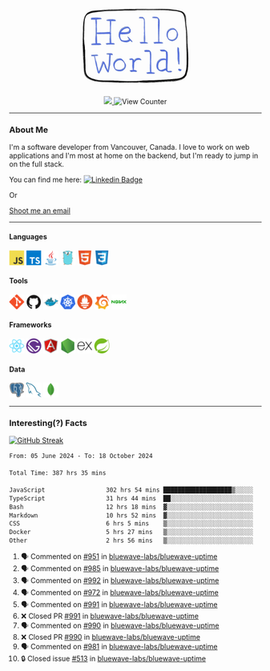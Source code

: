 <div align="center">
    <img src="./img/hello_world.webp" height="200px" width="">
    <div>
        <a href="https://www.linkedin.com/in/ajhollid">
            <img src="https://img.shields.io/badge/LinkedIn-blue"/>
        </a>
        <img src="https://komarev.com/ghpvc/?username=ajhollid&color=yellow" alt="View Counter">
    </div>
</div>

---

### About Me

I'm a software developer from Vancouver, Canada. I love to work on web applications and I'm most at home on the backend, but I'm ready to jump in on the full stack.

You can find me here: [![Linkedin Badge](https://img.shields.io/badge/-ajhollid-blue?style=flat&logo=Linkedin&logoColor=white)](https://www.linkedin.com/in/ajhollid)

Or

[Shoot me an email](mailto:ajhollid@gmail.com)

---

#### Languages

<div>
    <img src="./img/devicons/javascript-original.svg" width=30 height=30 alt="JavaScript">
    <img src="/img/devicons/typescript-original.svg" width=30 height=30 alt="TypeScript">
    <img src="./img/devicons/java-original.svg" width=30 height=30 alt="Java">
    <img src="./img/devicons/go-original.svg" width=30 height=30 alt="Golang">
    <img src="./img/devicons/html5-original.svg" width=30 height=30 alt="HTML 5">
    <img src="./img/devicons/css3-original.svg" width=30 height=30 alt="CSS 3">
</div>

#### Tools

<div>
    <img src="./img/devicons/git-original.svg" width=30 height=30 alt="Git">
    <img src="./img/devicons/github-original.svg" width=30 height=30 alt="Github">
    <img src="./img/devicons/docker-original.svg" width=30 
    height=30 alt="Docker">
    <img src="./img/devicons/kubernetes-original.svg" width=30 height=30 alt="K8">
    <img src="./img/devicons/prometheus-original.svg" width=30 height=30 alt="Prometheus">
    <img src="./img/devicons/grafana-original.svg" width=30 height=30 alt="Grafana">
    <img src="./img/devicons/nginx-original.svg" width=30 height=30 alt="Nginx">
</div>

#### Frameworks

<div>
    <img src="./img/devicons/react-original.svg" width=30 height=30 alt="React">
    <img src="./img/devicons/gatsby-original.svg" width=30 height=30 alt="Gatsby">
    <img src="./img/devicons/angularjs-original.svg" width=30 height=30 alt="AngularJS">
    <img src="./img/devicons/nodejs-original.svg" width=30 height=30 alt="NodeJS">
    <img src="./img/devicons/express-original.svg" width=30 height=30 alt="Express">
    <img src="./img/devicons/spring-original.svg" width=30 height=30 alt="Spring">
</div>

#### Data

<div>
    <img src="./img/devicons/postgresql-original.svg" width=30 height=30 alt="Postgresql">
    <img src="./img/devicons/mysql-original.svg" width=30 height=30 alt="Mysql">
    <img src="./img/devicons/mongodb-original.svg" width=30 height=30 alt="MongoDB">
</div>

---

### Interesting(?) Facts

[![GitHub Streak](http://github-readme-streak-stats.herokuapp.com?user=ajhollid)](https://git.io/streak-stats)

 <!--START_SECTION:waka-->

```txt
From: 05 June 2024 - To: 18 October 2024

Total Time: 387 hrs 35 mins

JavaScript                 302 hrs 54 mins ███████████████████▒░░░░░   77.56 %
TypeScript                 31 hrs 44 mins  ██░░░░░░░░░░░░░░░░░░░░░░░   08.13 %
Bash                       12 hrs 18 mins  ▓░░░░░░░░░░░░░░░░░░░░░░░░   03.15 %
Markdown                   10 hrs 52 mins  ▓░░░░░░░░░░░░░░░░░░░░░░░░   02.78 %
CSS                        6 hrs 5 mins    ▒░░░░░░░░░░░░░░░░░░░░░░░░   01.56 %
Docker                     5 hrs 27 mins   ▒░░░░░░░░░░░░░░░░░░░░░░░░   01.40 %
Other                      2 hrs 56 mins   ▒░░░░░░░░░░░░░░░░░░░░░░░░   00.75 %
```

<!--END_SECTION:waka-->


<!--START_SECTION:activity-->
1. 🗣 Commented on [#951](https://github.com/bluewave-labs/bluewave-uptime/issues/951#issuecomment-2424857330) in [bluewave-labs/bluewave-uptime](https://github.com/bluewave-labs/bluewave-uptime)
2. 🗣 Commented on [#985](https://github.com/bluewave-labs/bluewave-uptime/issues/985#issuecomment-2424718110) in [bluewave-labs/bluewave-uptime](https://github.com/bluewave-labs/bluewave-uptime)
3. 🗣 Commented on [#992](https://github.com/bluewave-labs/bluewave-uptime/issues/992#issuecomment-2424717055) in [bluewave-labs/bluewave-uptime](https://github.com/bluewave-labs/bluewave-uptime)
4. 🗣 Commented on [#972](https://github.com/bluewave-labs/bluewave-uptime/pull/972#issuecomment-2424469216) in [bluewave-labs/bluewave-uptime](https://github.com/bluewave-labs/bluewave-uptime)
5. 🗣 Commented on [#991](https://github.com/bluewave-labs/bluewave-uptime/pull/991#issuecomment-2424468988) in [bluewave-labs/bluewave-uptime](https://github.com/bluewave-labs/bluewave-uptime)
6. ❌ Closed PR [#991](https://github.com/bluewave-labs/bluewave-uptime/pull/991) in [bluewave-labs/bluewave-uptime](https://github.com/bluewave-labs/bluewave-uptime)
7. 🗣 Commented on [#990](https://github.com/bluewave-labs/bluewave-uptime/pull/990#issuecomment-2424367628) in [bluewave-labs/bluewave-uptime](https://github.com/bluewave-labs/bluewave-uptime)
8. ❌ Closed PR [#990](https://github.com/bluewave-labs/bluewave-uptime/pull/990) in [bluewave-labs/bluewave-uptime](https://github.com/bluewave-labs/bluewave-uptime)
9. 🗣 Commented on [#981](https://github.com/bluewave-labs/bluewave-uptime/pull/981#issuecomment-2423716033) in [bluewave-labs/bluewave-uptime](https://github.com/bluewave-labs/bluewave-uptime)
10. 🔒 Closed issue [#513](https://github.com/bluewave-labs/bluewave-uptime/issues/513) in [bluewave-labs/bluewave-uptime](https://github.com/bluewave-labs/bluewave-uptime)
<!--END_SECTION:activity-->

